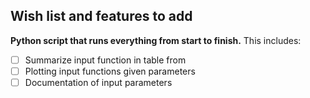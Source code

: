 ## Wish list and features to add


**Python script that runs everything from start to finish.** This includes: 

- [ ] Summarize input function in table from
- [ ] Plotting input functions given parameters 
- [ ] Documentation of input parameters 
